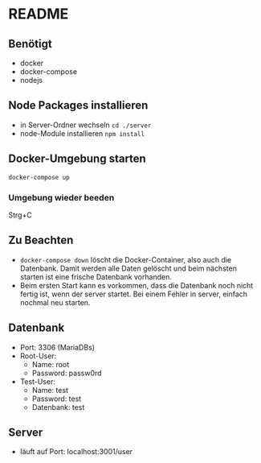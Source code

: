 # README 

## Benötigt

- docker
- docker-compose
- nodejs

## Node Packages installieren
- in Server-Ordner wechseln
`cd ./server`
- node-Module installieren
`npm install`

## Docker-Umgebung starten
`docker-compose up`
### Umgebung wieder beeden
Strg+C


## Zu Beachten
- `docker-compose down` löscht die Docker-Container, also auch die Datenbank. Damit werden alle Daten gelöscht und beim nächsten starten ist eine frische Datenbank vorhanden.
- Beim ersten Start kann es vorkommen, dass die Datenbank noch nicht fertig ist, wenn der server startet. Bei einem Fehler in server, einfach nochmal neu starten. 

## Datenbank
- Port: 3306 (MariaDBs)
- Root-User:
  - Name: root
  - Password: passw0rd
- Test-User:
  - Name: test
  - Password: test
  - Datenbank: test

## Server
- läuft auf Port: localhost:3001/user